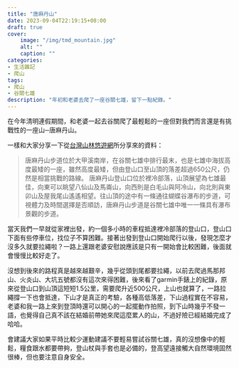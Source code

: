 ```yaml
---
title: "唐麻丹山"
date: 2023-09-04T22:19:15+08:00
draft: true
cover:
    image: "/img/tmd_mountain.jpg"
    alt: ""
    caption: ""
categories: 
- 生活雜記
- 爬山
tags: 
- 爬山
- 谷關七雄
description: "年初和老婆去爬了一座谷關七雄，留下一點紀錄。"
---
```


在今年清明連假期間，和老婆一起去谷關爬了最輕鬆的一座但對我們而言還是有挑戰性的一座山─唐麻丹山。

一樣和大家分享一下從[台灣山林悠遊網](https://recreation.forest.gov.tw/Trail/RT?tr_id=054)所分享來的資料：
> 唐麻丹山步道位於大甲溪南岸，在谷關七雄中排行最末，也是七雄中海拔高度最矮的一座，雖然高度最矮，但由登山口至山頂的落差超過650公尺，仍然是相當挑戰的路線。 唐麻丹山登山口位於裡冷部落，山頂展望為七雄最佳，向東可以眺望八仙山及馬崙山，向西則是白毛山與阿冷山，向北則與東卯山及屋我尾山遙遙相望。往山頂的途中有一條通往蝴蝶谷瀑布的步道，可視體力及時間選擇是否順訪，唐麻丹山步道是谷關七雄中唯一一條具有瀑布景觀的步道。

當天我們一早就從家裡出發，約一個多小時的車程抵達裡冷部落的登山口，登山口下面有些停車位，找位子不算困難。接著出發到登山口開始爬行以後，發現怎麼才沒多久就要拉繩啦？一路上還跟老婆安慰說應該是只有一開始會比較困難，後面就會慢慢比較好走了。

沒想到後來的路程真是越來越艱辛，幾乎從頭到尾都要拉繩，以前去爬過馬那邦山、火炎山、大坑五號都沒有這次來得困難，後來看了garmin手錶上的紀錄，原來從登山口到山頂這短短1.5公里，需要爬升近500公尺，上山也就算了，一路拉繩撐一下也會抵達，下山才是真正的考驗，各種高低落差，下山過程實在不容易，老婆和我一路上來到登頂時還可以開心的一起擺動作拍照，到下山時幾乎不發一語，也覺得自己真不該在結婚前帶她來爬這麼累人的山，不過好險已經結婚完成了哈哈。

會建議大家如果平時比較少運動建議不要輕易嘗試谷關七雄，真的沒想像中的輕鬆，糧食跟水都要帶夠，登山杖與手套也是必備的，登高望遠接觸大自然環境固然很棒，但也要注意自身安全。

